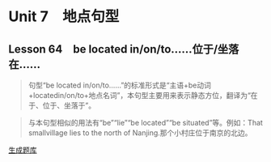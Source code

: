 ﻿ # Unit 7　地点句型
 ## Lesson 64　be located in/on/to……位于/坐落在……
 
> 句型“be located in/on/to……”的标准形式是“主语+be动词+locatedin/on/to+地点名词”，本句型主要用来表示静态方位，翻译为“在于、位于、坐落于”。

> 与本句型相似的用法有“be”“lie”“be located”“be situated”等。例如：That smallvillage lies to the north of Nanjing.那个小村庄位于南京的北边。


 [生成题库](./sentence/f064.json)